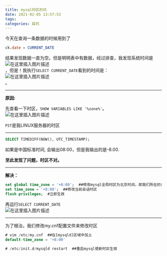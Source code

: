 ```yaml
---
title: mysql时区的坑
date: 2021-02-05 13:57:53
tags: 
categories: 踩坑
---
```


<!--more-->

今天在查询一条数据的时候用到了

```sql
ck.date = CURRENT_DATE
```

结果发现数据一直为空。但是明明表中有数据，经过排查，我发现系统时间是  
![在这里插入图片描述](https://img-blog.csdnimg.cn/2021020513433071.png)  
，但是！我执行`SELECT CURRENT_DATE`看到的时间是：  
![在这里插入图片描述](https://img-blog.csdnimg.cn/20210205134358605.png)  
。

---

**原因:**

先查看一下时区，`SHOW VARIABLES LIKE '%zone%'`。  
![在这里插入图片描述](https://img-blog.csdnimg.cn/20210205134816135.png)

`PST`是我LINUX服务器的时区

---

```sql
SELECT TIMEDIFF(NOW(), UTC_TIMESTAMP); 
```

如果是中国标准时间, 会输出08:00，但是我输出的是-8.00.

**至此发现了问题，时区不对。**

---

**解决：**

```sql
set global time_zone = '+8:00';  ##修改mysql全局时区为北京时间，即我们所在的东8区
set time_zone = '+8:00';  ##修改当前会话时区
flush privileges;  #立即生效
```

再运行`SELECT CURRENT_DATE`  
![在这里插入图片描述](https://img-blog.csdnimg.cn/20210205135326513.png)

---

为了根治，我们修改my.cnf配置文件来修改时区

```sql
# vim /etc/my.cnf  ##在[mysqld]区域中加上
default-time_zone = '+8:00'
 
# /etc/init.d/mysqld restart  ##重启mysql使新时区生效
```